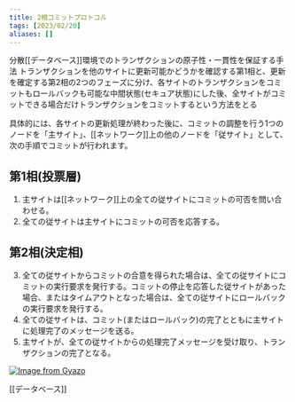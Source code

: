 ```yaml
---
title: 2相コミットプロトコル
tags: [2023/02/20]
aliases: []
---
```


分散[[データベース]]環境でのトランザクションの原子性・一貫性を保証する手法
トランザクションを他のサイトに更新可能かどうかを確認する第1相と、更新を確定する第2相の2つのフェーズに分け、各サイトのトランザクションをコミットもロールバックも可能な中間状態(セキュア状態)にした後、全サイトがコミットできる場合だけトランザクションをコミットするという方法をとる
  
具体的には、各サイトの更新処理が終わった後に、コミットの調整を行う1つのノードを「主サイト」、[[ネットワーク]]上の他のノードを「従サイト」として、次の手順でコミットが行われます。  
  
## 第1相(投票層)

1.  主サイトは[[ネットワーク]]上の全ての従サイトにコミットの可否を問い合わせる。
2.  全ての従サイトは主サイトにコミットの可否を応答する。

## 第2相(決定相) 

3.  全ての従サイトからコミットの合意を得られた場合は、全ての従サイトにコミットの実行要求を発行する。コミットの停止を応答した従サイトがあった場合、またはタイムアウトとなった場合は、全ての従サイトにロールバックの実行要求を発行する。
4.  全ての従サイトは、コミット(またはロールバック)の完了とともに主サイトに処理完了のメッセージを送る。
5.  主サイトが、全ての従サイトからの処理完了メッセージを受け取り、トランザクションの完了となる。

[![Image from Gyazo](https://i.gyazo.com/87d5de58ec636e06ad716532ae647794.gif)](https://gyazo.com/87d5de58ec636e06ad716532ae647794)

[[データベース]]